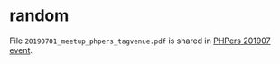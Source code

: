 # random

File `20190701_meetup_phpers_tagvenue.pdf` is shared in [PHPers 201907 event](https://www.facebook.com/events/469535317136698/485643358859227).
